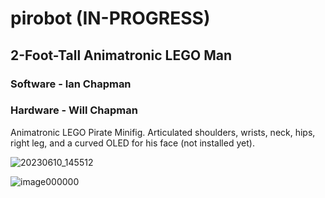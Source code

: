 # pirobot (IN-PROGRESS)
## 2-Foot-Tall Animatronic LEGO Man
### Software - Ian Chapman
### Hardware - Will Chapman

Animatronic LEGO Pirate Minifig. Articulated shoulders, wrists, neck, hips, right leg, and a curved OLED for his face (not installed yet).

![20230610_145512](https://github.com/LazyGuyWithRSI/pirobot/assets/72579524/69cf72e4-ca9b-4925-8dac-c4f2ec66bd97)

![image000000](https://github.com/LazyGuyWithRSI/pirobot/assets/72579524/4e477542-a8cd-4c39-ae5c-27ed8d761dd6)
